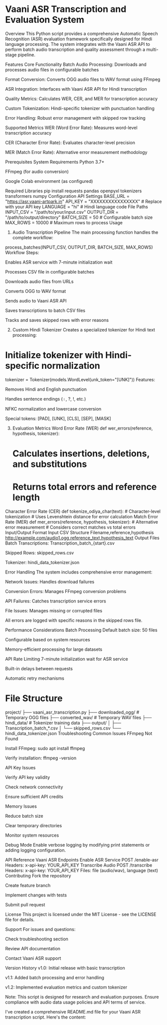 # Vaani ASR Transcription and Evaluation System

Overview
This Python script provides a comprehensive Automatic Speech Recognition (ASR) evaluation framework specifically designed for Hindi language processing. The system integrates with the Vaani ASR API to perform batch audio transcription and quality assessment through a multi-stage pipeline.

Features
Core Functionality
Batch Audio Processing: Downloads and processes audio files in configurable batches

Format Conversion: Converts OGG audio files to WAV format using FFmpeg

ASR Integration: Interfaces with Vaani ASR API for Hindi transcription

Quality Metrics: Calculates WER, CER, and MER for transcription accuracy

Custom Tokenization: Hindi-specific tokenizer with punctuation handling

Error Handling: Robust error management with skipped row tracking

Supported Metrics
WER (Word Error Rate): Measures word-level transcription accuracy

CER (Character Error Rate): Evaluates character-level precision

MER (Match Error Rate): Alternative error measurement methodology

Prerequisites
System Requirements
Python 3.7+

FFmpeg (for audio conversion)

Google Colab environment (as configured)

Required Libraries
pip install requests pandas openpyxl tokenizers transformers numpy
Configuration
API Settings
BASE_URL = "https://asr.vaani-artpark.in"
API_KEY = "XXXXXXXXXXXXXXXX"  # Replace with your API key
LANGUAGE = "hi"  # Hindi language code
File Paths
INPUT_CSV = "/path/to/your/input.csv"
OUTPUT_DIR = "/path/to/output/directory"
BATCH_SIZE = 50  # Configurable batch size
MAX_ROWS = 10000  # Maximum rows to process
Usage
1. Audio Transcription Pipeline
The main processing function handles the complete workflow:

process_batches(INPUT_CSV, OUTPUT_DIR, BATCH_SIZE, MAX_ROWS)
Workflow Steps:

Enables ASR service with 7-minute initialization wait

Processes CSV file in configurable batches

Downloads audio files from URLs

Converts OGG to WAV format

Sends audio to Vaani ASR API

Saves transcriptions to batch CSV files

Tracks and saves skipped rows with error reasons

2. Custom Hindi Tokenizer
Creates a specialized tokenizer for Hindi text processing:

# Initialize tokenizer with Hindi-specific normalization
tokenizer = Tokenizer(models.WordLevel(unk_token="[UNK]"))
Features:

Removes Hindi and English punctuation

Handles sentence endings (।, ?, !, etc.)

NFKC normalization and lowercase conversion

Special tokens: [PAD], [UNK], [CLS], [SEP], [MASK]

3. Evaluation Metrics
Word Error Rate (WER)
def wer_errors(reference, hypothesis, tokenizer):
    # Calculates insertions, deletions, and substitutions
    # Returns total errors and reference length
Character Error Rate (CER)
def tokenize_odiya_char(text):
    # Character-level tokenization
    # Uses Levenshtein distance for error calculation
Match Error Rate (MER)
def mer_errors(reference, hypothesis, tokenizer):
    # Alternative error measurement
    # Considers correct matches vs total errors
Input/Output Format
Input CSV Structure
Filename,reference,hypothesis
http://example.com/audio1.ogg,reference_text,hypothesis_text
Output Files
Batch Transcriptions: Transcription_batch_{start}.csv

Skipped Rows: skipped_rows.csv

Tokenizer: hindi_data_tokenizer.json

Error Handling
The system includes comprehensive error management:

Network Issues: Handles download failures

Conversion Errors: Manages FFmpeg conversion problems

API Failures: Catches transcription service errors

File Issues: Manages missing or corrupted files

All errors are logged with specific reasons in the skipped rows file.

Performance Considerations
Batch Processing
Default batch size: 50 files

Configurable based on system resources

Memory-efficient processing for large datasets

API Rate Limiting
7-minute initialization wait for ASR service

Built-in delays between requests

Automatic retry mechanisms

# File Structure
project/
├── vaani_asr_transcription.py
├── downloaded_ogg/          # Temporary OGG files
├── converted_wav/           # Temporary WAV files
├── hindi_data/              # Tokenizer training data
├── output/
│   ├── Transcription_batch_*.csv
│   └── skipped_rows.csv
└── hindi_data_tokenizer.json
Troubleshooting
Common Issues
FFmpeg Not Found

Install FFmpeg: sudo apt install ffmpeg

Verify installation: ffmpeg -version

API Key Issues

Verify API key validity

Check network connectivity

Ensure sufficient API credits

Memory Issues

Reduce batch size

Clear temporary directories

Monitor system resources

Debug Mode
Enable verbose logging by modifying print statements or adding logging configuration.

API Reference
Vaani ASR Endpoints
Enable ASR Service
POST /enable-asr
Headers: x-api-key: YOUR_API_KEY
Transcribe Audio
POST /transcribe
Headers: x-api-key: YOUR_API_KEY
Files: file (audio/wav), language (text)
Contributing
Fork the repository

Create feature branch

Implement changes with tests

Submit pull request

License
This project is licensed under the MIT License - see the LICENSE file for details.

Support
For issues and questions:

Check troubleshooting section

Review API documentation

Contact Vaani ASR support

Version History
v1.0: Initial release with basic transcription

v1.1: Added batch processing and error handling

v1.2: Implemented evaluation metrics and custom tokenizer

Note: This script is designed for research and evaluation purposes. Ensure compliance with audio data usage policies and API terms of service.

I've created a comprehensive README.md file for your Vaani ASR transcription script. Here's the content:

